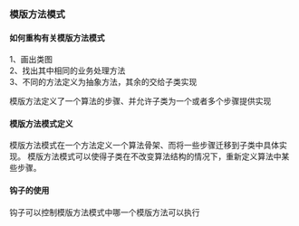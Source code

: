 ### 模版方法模式

#### 如何重构有关模版方法模式
1、画出类图  
2、找出其中相同的业务处理方法  
3、不同的方法定义为抽象方法，其余的交给子类实现

模版方法定义了一个算法的步骤、并允许子类为一个或者多个步骤提供实现

#### 模版方法模式定义

模版方法模式在一个方法定义一个算法骨架、而将一些步骤迁移到子类中具体实现。
模版方法模式可以使得子类在不改变算法结构的情况下，重新定义算法中某些步骤。


#### 钩子的使用

钩子可以控制模版方法模式中哪一个模版方法可以执行




